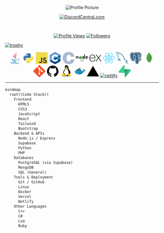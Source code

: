 <p align="center">
  <img src="https://i.imgur.com/HFOg76Q.png" width="150" alt="Profile Picture" />
</p>

<!--
<h1 align="center">WiiZARDD</h1>
<p align="center">
  I am a creative builder and self taught developer passionate about bringing ideas to life through code.<br>
  I specialize in HTML, CSS, and JavaScript, and I'm expanding into Full Stack Development with tools like Node.js, React, and SQL.<br>
  My journey spans web design, scripting, automation, and digital projects that push boundaries.
</p>
-->

<!--
<p align="center">
  <a href="https://discordcentral.com" target="_blank" rel="noreferrer">
    <img src="https://i.imgur.com/XY9a1aY.png" width="64" alt="">
  </a>
</p>
-->

<p align="center">
  <a href="https://discordcentral.com" target="_blank" rel="noreferrer">
    <img src="https://img.shields.io/badge/DiscordCentral.com-5865F2?style=for-the-badge&logo=data:image/png;base64,iVBORw0K..." alt="DiscordCentral.com"/>
  </a>
</p>
<p align="center" style="text-decoration:none;">
  <img src="https://img.shields.io/badge/React-20232A?logo=react&logoColor=61DAFB&style=flat-square" alt="">
  <img src="https://img.shields.io/badge/Tailwind-0EA5E9?logo=tailwindcss&logoColor=white&style=flat-square" alt="">
  <img src="https://img.shields.io/badge/Supabase-3ECF8E?logo=supabase&logoColor=white&style=flat-square" alt="">
</p>
<p align="center">
  <a href="https://github.com/WiiZARDD"><img src="https://komarev.com/ghpvc/?username=WiiZARDD&color=blue" alt="Profile Views" /></a>
  <a href="https://github.com/WiiZARDD?tab=followers"><img src="https://img.shields.io/github/followers/WiiZARDD?label=Followers&style=social" alt="Followers" /></a>
</p>

  [![trophy](https://github-profile-trophy.vercel.app/?username=WiiZARDD&no-bg=true&column=-1)](https://github.com/ryo-ma/github-profile-trophy)

<p align="center" style="text-decoration:none;">
  <a href="https://www.java.com" target="_blank" rel="noreferrer"><img src="https://raw.githubusercontent.com/devicons/devicon/master/icons/java/java-original.svg" alt="java" width="40" height="40"/></a>
  <a href="https://www.python.org" target="_blank" rel="noreferrer"><img src="https://raw.githubusercontent.com/devicons/devicon/master/icons/python/python-original.svg" alt="python" width="40" height="40"/></a>
  <a href="https://developer.mozilla.org/en-US/docs/Web/JavaScript" target="_blank" rel="noreferrer"><img src="https://raw.githubusercontent.com/devicons/devicon/master/icons/javascript/javascript-original.svg" alt="javascript" width="40" height="40"/></a>
  <a href="https://cplusplus.com/" target="_blank" rel="noreferrer"><img src="https://raw.githubusercontent.com/devicons/devicon/master/icons/cplusplus/cplusplus-original.svg" alt="cplusplus" width="40" height="40"/></a>
  <a href="https://www.cprogramming.com/" target="_blank" rel="noreferrer"><img src="https://raw.githubusercontent.com/devicons/devicon/master/icons/c/c-original.svg" alt="c" width="40" height="40"/></a>
  <a href="https://nodejs.org" target="_blank" rel="noreferrer"><img src="https://raw.githubusercontent.com/devicons/devicon/master/icons/nodejs/nodejs-original-wordmark.svg" alt="nodejs" width="40" height="40"/></a>
  <a href="https://expressjs.com/" target="_blank" rel="noreferrer"><img src="https://raw.githubusercontent.com/devicons/devicon/master/icons/express/express-original.svg" alt="express" width="40" height="40"/></a>
  <a href="https://reactjs.org/" target="_blank" rel="noreferrer"><img src="https://raw.githubusercontent.com/devicons/devicon/master/icons/react/react-original.svg" alt="react" width="40" height="40"/></a>
  <a href="https://www.mysql.com/" target="_blank" rel="noreferrer"><img src="https://raw.githubusercontent.com/devicons/devicon/master/icons/mysql/mysql-original.svg" alt="mysql" width="40" height="40"/></a>
  <a href="https://www.postgresql.org/" target="_blank" rel="noreferrer"><img src="https://raw.githubusercontent.com/devicons/devicon/master/icons/postgresql/postgresql-original.svg" alt="postgresql" width="40" height="40"/></a>
  <a href="https://www.mongodb.com/" target="_blank" rel="noreferrer"><img src="https://raw.githubusercontent.com/devicons/devicon/master/icons/mongodb/mongodb-original.svg" alt="mongodb" width="40" height="40"/></a>
  <a href="https://git-scm.com/" target="_blank" rel="noreferrer"><img src="https://raw.githubusercontent.com/devicons/devicon/master/icons/git/git-original.svg" alt="git" width="40" height="40"/></a>
  <a href="https://github.com/" target="_blank" rel="noreferrer"><img src="https://raw.githubusercontent.com/devicons/devicon/master/icons/github/github-original.svg" alt="github" width="40" height="40"/></a>
  <a href="https://www.linux.org/" target="_blank" rel="noreferrer"><img src="https://raw.githubusercontent.com/devicons/devicon/master/icons/linux/linux-original.svg" alt="linux" width="40" height="40"/></a>
  <a href="https://www.docker.com/" target="_blank" rel="noreferrer"><img src="https://raw.githubusercontent.com/devicons/devicon/master/icons/docker/docker-original.svg" alt="docker" width="40" height="40"/></a>
  <a href="https://vercel.com/" target="_blank" rel="noreferrer"><img src="https://raw.githubusercontent.com/devicons/devicon/master/icons/vercel/vercel-original.svg" alt="vercel" width="40" height="40"/></a>
  <a href="https://netlify.com/" target="_blank" rel="noreferrer"><img src="https://www.vectorlogo.zone/logos/netlify/netlify-icon.svg" alt="netlify" width="40" height="40"/></a>
  <a href="https://supabase.com/" target="_blank" rel="noreferrer"><img src="https://raw.githubusercontent.com/supabase/supabase/master/packages/common/assets/images/supabase-logo-icon.svg" alt="supabase" width="40" height="40"/></a>
</p>

---

<!--
## GitHub Stats

 <p align="center">
  <img src="https://github-readme-stats.vercel.app/api/top-langs/?username=WiiZARDD&layout=compact&theme=radical" alt="Top Languages" />
</p>
-->

<!--

<p align="center">
  <a href="https://discordcentral.com" target="_blank" rel="noreferrer">
    <img src="https://i.imgur.com/XY9a1aY.png" width="64" alt="">
  </a>
</p>

<p align="center">
  <a href="https://discordcentral.com" target="_blank" rel="noreferrer">
    <img src="https://img.shields.io/badge/DiscordCentral.com-5865F2?style=for-the-badge&logo=data:image/png;base64,iVBORw0K..." alt="DiscordCentral.com"/>
  </a>
</p>



<p align="center" style="text-decoration:none;">
  <img src="https://img.shields.io/badge/React-20232A?logo=react&logoColor=61DAFB&style=flat-square" alt="">
  <img src="https://img.shields.io/badge/Tailwind-0EA5E9?logo=tailwindcss&logoColor=white&style=flat-square" alt="">
  <img src="https://img.shields.io/badge/Supabase-3ECF8E?logo=supabase&logoColor=white&style=flat-square" alt="">
</p>
-->


```mermaid
mindmap
  root((Code Stack))
    Frontend
      HTML5
      CSS3
      JavaScript
      React
      Tailwind
      Bootstrap
    Backend & APIs
      Node.js / Express
      Supabase
      Python
      PHP
    Databases
      PostgreSQL (via Supabase)
      MongoDB
      SQL (General)
    Tools & Deployment
      Git / GitHub
      Linux
      Docker
      Vercel
      Netlify
    Other Languages
      C++
      C#
      Lua
      Ruby
```

<!--
## 🖥️ Code Stack

### 🌐 Frontend
| Technology | Level | Icon |
|------------|:-----:|:----:|
| HTML5      | 🟢 Advanced     | <img src="https://raw.githubusercontent.com/devicons/devicon/master/icons/html5/html5-original.svg" width="40"/> |
| CSS3       | 🟢 Advanced     | <img src="https://raw.githubusercontent.com/devicons/devicon/master/icons/css3/css3-original.svg" width="40"/> |
| JavaScript | 🟡 Intermediate | <img src="https://raw.githubusercontent.com/devicons/devicon/master/icons/javascript/javascript-original.svg" width="40"/> |
| React      | 🟡 Intermediate | <img src="https://raw.githubusercontent.com/devicons/devicon/master/icons/react/react-original.svg" width="40"/> |
| Tailwind   | 🟡 Intermediate | <img src="https://www.vectorlogo.zone/logos/tailwindcss/tailwindcss-icon.svg" width="40"/> |
| Bootstrap  | 🟡 Intermediate | <img src="https://raw.githubusercontent.com/devicons/devicon/master/icons/bootstrap/bootstrap-plain.svg" width="40"/> |

### ⚙️ Backend & APIs
| Technology | Level | Icon |
|------------|:-----:|:----:|
| Node.js / Express | 🔴 Learning | <img src="https://raw.githubusercontent.com/devicons/devicon/master/icons/nodejs/nodejs-original.svg" width="40"/> |
| Supabase    | 🟡 Intermediate | <img src="https://raw.githubusercontent.com/supabase/supabase/master/packages/common/assets/images/supabase-logo-icon.svg" width="40"/> |
| Python      | 🟡 Intermediate | <img src="https://raw.githubusercontent.com/devicons/devicon/master/icons/python/python-original.svg" width="40"/> |
| PHP         | 🔴 Exploring    | <img src="https://raw.githubusercontent.com/devicons/devicon/master/icons/php/php-original.svg" width="40"/> |

### 🗄️ Databases
| Technology | Level | Icon |
|------------|:-----:|:----:|
| PostgreSQL (via Supabase) | 🟡 Intermediate | <img src="https://raw.githubusercontent.com/devicons/devicon/master/icons/postgresql/postgresql-original.svg" width="40"/> |
| MongoDB    | 🔴 Learning | <img src="https://raw.githubusercontent.com/devicons/devicon/master/icons/mongodb/mongodb-original.svg" width="40"/> |
| SQL (General) | 🟡 Intermediate | <img src="https://raw.githubusercontent.com/devicons/devicon/master/icons/mysql/mysql-original.svg" width="40"/> |

### 🛠️ Tools & Deployment
| Tool / Platform | Level | Icon |
|-----------------|:-----:|:----:|
| Git / GitHub    | 🟢 Advanced     | <img src="https://raw.githubusercontent.com/devicons/devicon/master/icons/git/git-original.svg" width="40"/> |
| Linux           | 🟡 Intermediate | <img src="https://raw.githubusercontent.com/devicons/devicon/master/icons/linux/linux-original.svg" width="40"/> |
| Docker          | 🔴 Exploring    | <img src="https://raw.githubusercontent.com/devicons/devicon/master/icons/docker/docker-original.svg" width="40"/> |
| Vercel          | 🟡 Intermediate | <img src="https://raw.githubusercontent.com/devicons/devicon/master/icons/vercel/vercel-original.svg" width="40"/> |
| Netlify         | 🟡 Intermediate | <img src="https://www.vectorlogo.zone/logos/netlify/netlify-icon.svg" width="40"/> |

### 🔧 Other Languages
| Technology | Level | Icon |
|------------|:-----:|:----:|
| C++   | 🔴 Exploring | <img src="https://raw.githubusercontent.com/devicons/devicon/master/icons/cplusplus/cplusplus-original.svg" width="40"/> |
| C#    | 🔴 Exploring | <img src="https://raw.githubusercontent.com/devicons/devicon/master/icons/csharp/csharp-original.svg" width="40"/> |
| Lua   | 🔴 Exploring | <img src="https://raw.githubusercontent.com/devicons/devicon/master/icons/lua/lua-original.svg" width="40"/> |
| Ruby  | 🔴 Exploring | <img src="https://raw.githubusercontent.com/devicons/devicon/master/icons/ruby/ruby-original.svg" width="40"/> |

-->

<!-- Proudly created with ❤️ by WiiZARDD -->
